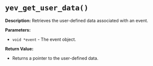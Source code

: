 # `yev_get_user_data()`

**Description:**
Retrieves the user-defined data associated with an event.

**Parameters:**
- `void *event` - The event object.

**Return Value:**
- Returns a pointer to the user-defined data.
